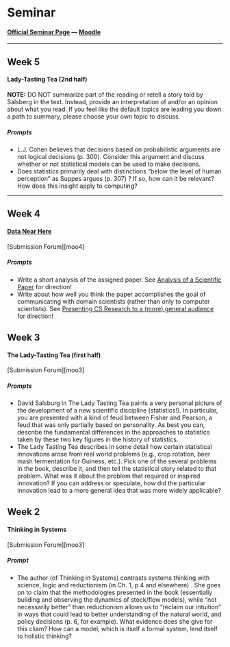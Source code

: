 Seminar
=======
#### [Official Seminar Page][sem-page] —  [Moodle][cpat-moodle]

***

## Week 5
#### Lady-Tasting Tea (2nd half)
**NOTE:** DO NOT summarize part of the reading or retell a story told by Salsberg in the text. Instead, provide an interpretation of and/or an opinion about what you read. If you feel like the default topics are leading you down a path to summary, please choose your own topic to discuss.

##### Prompts
* L.J. Cohen believes that decisions based on probabilistic arguments are not logical decisions (p. 300).  Consider this argument and discuss whether or not statistical models can be used to make decisions.
* Does statistics primarily deal with distinctions “below the level of human perception” as Suppes argues (p. 307) ? If so, how can it be relevant? How does this insight apply to computing?

***

## Week 4
#### [Data Near Here][dnh]
[Submission Forum][moo4]

##### Prompts
* Write a short analysis of the assigned paper.  See [Analysis of a Scientific Paper][anacon] for direction!
* Write about how well you think the paper accomplishes the goal of communicating with domain scientists (rather than only to computer scientists). See [Presenting CS Research to a (more) general audience][anaexp] for direction!

## Week 3
#### The Lady-Tasting Tea (first half)
[Submission Forum][moo3]

##### Prompts
* David Salsburg in The Lady Tasting Tea paints a very personal picture of the development of a new scientific discipline (statistics!).  In particular, you are presented with a kind of feud between Fisher and Pearson, a feud that was only partially based on personality.  As best you can, describe the fundamental differences in the approaches to statistics taken by these two key figures in the history of statistics.
* The Lady Tasting Tea describes in some detail how certain statistical innovations arose from real world problems (e.g., crop rotation, beer mash fermentation for Guiness, etc.).  Pick one of the several  problems in the book, describe it, and then tell the statistical story related to that problem.    What was it about the problem that required or inspired innovation?   If you can address or speculate, how did the particular innovation lead to a more general idea that was more widely applicable?

## Week 2
#### Thinking in Systems
[Submission Forum][moo3]

##### Prompt
*  The author (of Thinking in Systems) contrasts systems thinking with science, logic and reductionism (in Ch. 1, p 4 and elsewhere) .  She goes on to claim that the methodologies presented in the book (essentially building and observing the dynamics of stock/flow models), while “not necessarily better” than reductionism allows us to “reclaim our intuition” in ways that could lead to better understanding of the natural world, and policy decisions  (p. 6, for example).  What evidence does she give for this cliam?  How can a model, which is itself a formal system, lend itself to holistic thinking?



<!--- Link Directory -->
[cpat-blog]: http://blogs.evergreen.edu/cpat
[cpat-moodle]: https://moodle.evergreen.edu/course/view.php?id=3105
[sem-page]: http://blogs.evergreen.edu/cpat/seminar/

<!--- Readings Links -->
  [dnh]: http://blogs.evergreen.edu/cpat/files/2013/04/CiSE_Megler_Maier.pdf
  [anacon]: http://blogs.evergreen.edu/cpat/analysis-of-scientific-paper/
  [anaexp]: http://blogs.evergreen.edu/cpat/presenting-cs-research-to-a-general-audience/
  
<!--- Moodle Submission Forums --
  [moo2]: https://moodle.evergreen.edu/mod/forum/view.php?id=84904
  [moo3]: https://moodle.evergreen.edu/mod/forum/view.php?id=88253
  [moo4]: https://moodle.evergreen.edu/mod/forum/view.php?id=88291
  [moo5]: wat

